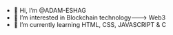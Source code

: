 - 👋 Hi, I’m @ADAM-ESHAG
- 👀 I’m interested in Blockchain technology---> Web3
- 🌱 I’m currently learning HTML, CSS, JAVASCRIPT & C
<!---
ADAM-ESHAG/ADAM-ESHAG is a ✨ special ✨ repository because its `README.md` (this file) appears on your GitHub profile.
You can click the Preview link to take a look at your changes.
--->
